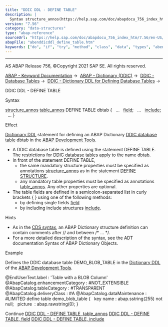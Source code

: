 ```yaml
---
title: "DDIC DDL - DEFINE TABLE"
description: |
  Syntax structure_annos(https://help.sap.com/doc/abapdocu_756_index_htm/7.56/en-US/abenddicddl_define_struct_props.htm) table_annos(https://help.sap.com/doc/abapdocu_756_index_htm/7.56/en-US/abenddicddl_define_table_props.htm) DEFINE TABLE dbtab  ... field;(https://help.sap.com/doc/abapdocu_
version: "7.56"
category: "data-structures"
type: "abap-reference"
sourceUrl: "https://help.sap.com/doc/abapdocu_756_index_htm/7.56/en-US/abenddicddl_define_table.htm"
abapFile: "abenddicddl_define_table.htm"
keywords: ["do", "if", "try", "method", "class", "data", "types", "abenddicddl", "define", "table"]
---
```


* * *

AS ABAP Release 756, ©Copyright 2021 SAP SE. All rights reserved.

[ABAP - Keyword Documentation](https://help.sap.com/doc/abapdocu_756_index_htm/7.56/en-US/abenabap.htm) →  [ABAP - Dictionary (DDIC)](https://help.sap.com/doc/abapdocu_756_index_htm/7.56/en-US/abenabap_dictionary.htm) →  [DDIC - Database Tables](https://help.sap.com/doc/abapdocu_756_index_htm/7.56/en-US/abenddic_database_tables.htm) →  [DDIC - Dictionary DDL for Defining Database Tables](https://help.sap.com/doc/abapdocu_756_index_htm/7.56/en-US/abenddic_define_table.htm) → 

DDIC DDL - DEFINE TABLE

Syntax

[structure\_annos](https://help.sap.com/doc/abapdocu_756_index_htm/7.56/en-US/abenddicddl_define_struct_props.htm)
[table\_annos](https://help.sap.com/doc/abapdocu_756_index_htm/7.56/en-US/abenddicddl_define_table_props.htm)
DEFINE TABLE dbtab {
  ...
  [field;](https://help.sap.com/doc/abapdocu_756_index_htm/7.56/en-US/abenddicddl_define_table_comps.htm)
  ...
  [include;](https://help.sap.com/doc/abapdocu_756_index_htm/7.56/en-US/abenddicddl_define_table_incl.htm)
  ...
}

Effect

[Dictionary DDL](https://help.sap.com/doc/abapdocu_756_index_htm/7.56/en-US/abendictionary_ddl_glosry.htm "Glossary Entry") statement for defining an ABAP Dictionary [DDIC database table](https://help.sap.com/doc/abapdocu_756_index_htm/7.56/en-US/abenddic_database_tables.htm) dbtab in the [ABAP Development Tools](https://help.sap.com/doc/abapdocu_756_index_htm/7.56/en-US/abenadt_glosry.htm "Glossary Entry").

-   A DDIC database table is defined using the statement DEFINE TABLE. The restrictions for [DDIC database tables](https://help.sap.com/doc/abapdocu_756_index_htm/7.56/en-US/abenddic_data_types.htm) apply to the name dbtab.
-   In front of the statement DEFINE TABLE,
    -   the same mandatory structure properties must be specified as annotations [structure\_annos](https://help.sap.com/doc/abapdocu_756_index_htm/7.56/en-US/abenddicddl_define_struct_props.htm) as in the statement [DEFINE STRUCTURE](https://help.sap.com/doc/abapdocu_756_index_htm/7.56/en-US/abenddicddl_define_structure.htm).
    -   any mandatory table properties must be specified as annotations [table\_annos](https://help.sap.com/doc/abapdocu_756_index_htm/7.56/en-US/abenddicddl_define_table_props.htm). Any other properties are optional.
-   The table fields are defined in a semicolon-separated list in curly brackets { } using one of the following methods:
    -   by defining single fields [field](https://help.sap.com/doc/abapdocu_756_index_htm/7.56/en-US/abenddicddl_define_table_comps.htm)
    -   by including include structures [include](https://help.sap.com/doc/abapdocu_756_index_htm/7.56/en-US/abenddicddl_define_table_incl.htm).

Hints

-   As in the [CDS syntax](https://help.sap.com/doc/abapdocu_756_index_htm/7.56/en-US/abencds_general_syntax_rules.htm), an ABAP Dictionary structure definition can contain comments after // and between /\* ... \*/.
-   For a more detailed description of the syntax, see the ADT documentation Syntax of ABAP Dictionary Objects.

Example

Defines the DDIC database table DEMO\_BLOB\_TABLE in the [Dictionary DDL](https://help.sap.com/doc/abapdocu_756_index_htm/7.56/en-US/abendictionary_ddl_glosry.htm "Glossary Entry") of the [ABAP Development Tools](https://help.sap.com/doc/abapdocu_756_index_htm/7.56/en-US/abenadt_glosry.htm "Glossary Entry").

@EndUserText.label : 'Table with a BLOB Column'
@AbapCatalog.enhancementCategory : #NOT\_EXTENSIBLE
@AbapCatalog.tableCategory : #TRANSPARENT
@AbapCatalog.deliveryClass : #A
@AbapCatalog.dataMaintenance : #LIMITED
define table demo\_blob\_table {
  key name : abap.sstring(255) not null;
  picture  : abap.rawstring(0); }

Continue
[DDIC DDL - DEFINE TABLE, table\_annos](https://help.sap.com/doc/abapdocu_756_index_htm/7.56/en-US/abenddicddl_define_table_props.htm)
[DDIC DDL - DEFINE TABLE, field](https://help.sap.com/doc/abapdocu_756_index_htm/7.56/en-US/abenddicddl_define_table_comps.htm)
[DDIC DDL - DEFINE TABLE, include](https://help.sap.com/doc/abapdocu_756_index_htm/7.56/en-US/abenddicddl_define_table_incl.htm)